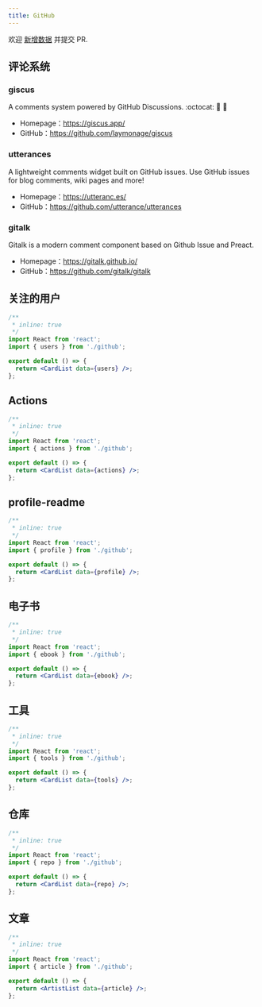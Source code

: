 ```yaml
---
title: GitHub
---
```


<Alert type="info">
  欢迎 <a href="https://github.com/youngjuning/youngjuning.github.io/edit/main/docs/awesome/github.js">新增数据</a> 并提交 PR.
</Alert>

## 评论系统

### giscus

A comments system powered by GitHub Discussions. :octocat: 💬 💎

- Homepage：https://giscus.app/
- GitHub：https://github.com/laymonage/giscus

### utterances

A lightweight comments widget built on GitHub issues. Use GitHub issues for blog comments, wiki pages and more!

- Homepage：https://utteranc.es/
- GitHub：https://github.com/utterance/utterances

### gitalk

Gitalk is a modern comment component based on Github Issue and Preact.

- Homepage：https://gitalk.github.io/
- GitHub：https://github.com/gitalk/gitalk

## 关注的用户

```jsx
/**
 * inline: true
 */
import React from 'react';
import { users } from './github';

export default () => {
  return <CardList data={users} />;
};
```

## Actions

```jsx
/**
 * inline: true
 */
import React from 'react';
import { actions } from './github';

export default () => {
  return <CardList data={actions} />;
};
```

## profile-readme

```jsx
/**
 * inline: true
 */
import React from 'react';
import { profile } from './github';

export default () => {
  return <CardList data={profile} />;
};
```

## 电子书

```jsx
/**
 * inline: true
 */
import React from 'react';
import { ebook } from './github';

export default () => {
  return <CardList data={ebook} />;
};
```

## 工具

```jsx
/**
 * inline: true
 */
import React from 'react';
import { tools } from './github';

export default () => {
  return <CardList data={tools} />;
};
```

## 仓库

```jsx
/**
 * inline: true
 */
import React from 'react';
import { repo } from './github';

export default () => {
  return <CardList data={repo} />;
};
```

## 文章

```jsx
/**
 * inline: true
 */
import React from 'react';
import { article } from './github';

export default () => {
  return <ArtistList data={article} />;
};
```
